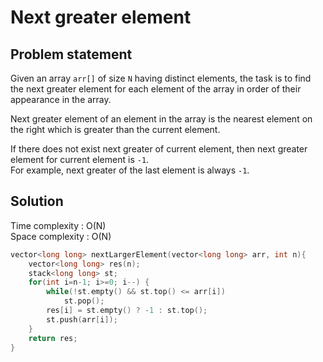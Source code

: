 # Next greater element

## Problem statement

Given an array `arr[]` of size `N` having distinct elements, the task is to find the next greater element for each element of the array in order of their appearance in the array.

Next greater element of an element in the array is the nearest element on the right which is greater than the current element.

If there does not exist next greater of current element, then next greater element for current element is `-1`.  
For example, next greater of the last element is always `-1`.

## Solution

Time complexity : O(N)  
Space complexity : O(N)

```cpp
vector<long long> nextLargerElement(vector<long long> arr, int n){
    vector<long long> res(n);
    stack<long long> st;
    for(int i=n-1; i>=0; i--) {
        while(!st.empty() && st.top() <= arr[i])
            st.pop();
        res[i] = st.empty() ? -1 : st.top();
        st.push(arr[i]);
    }
    return res;
}
```
